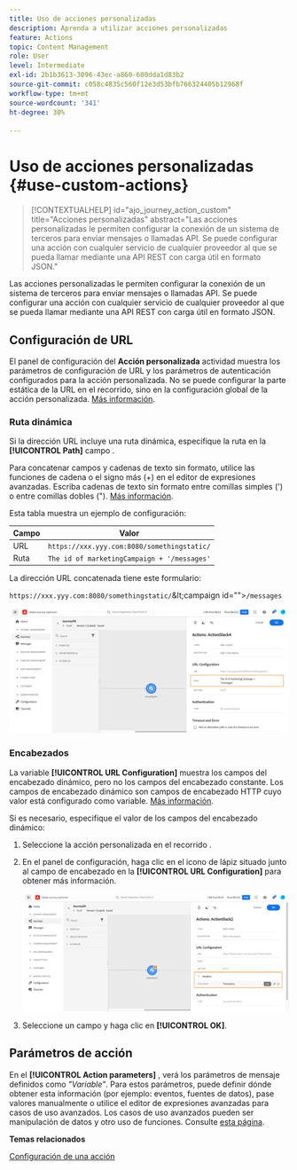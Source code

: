 ```yaml
---
title: Uso de acciones personalizadas
description: Aprenda a utilizar acciones personalizadas
feature: Actions
topic: Content Management
role: User
level: Intermediate
exl-id: 2b1b3613-3096-43ec-a860-600dda1d83b2
source-git-commit: c058c4835c560f12e3d53bfb766324405b12968f
workflow-type: tm+mt
source-wordcount: '341'
ht-degree: 30%

---
```


# Uso de acciones personalizadas {#use-custom-actions}

>[!CONTEXTUALHELP]
>id="ajo_journey_action_custom"
>title="Acciones personalizadas"
>abstract="Las acciones personalizadas le permiten configurar la conexión de un sistema de terceros para enviar mensajes o llamadas API. Se puede configurar una acción con cualquier servicio de cualquier proveedor al que se pueda llamar mediante una API REST con carga útil en formato JSON."

Las acciones personalizadas le permiten configurar la conexión de un sistema de terceros para enviar mensajes o llamadas API. Se puede configurar una acción con cualquier servicio de cualquier proveedor al que se pueda llamar mediante una API REST con carga útil en formato JSON.

## Configuración de URL

El panel de configuración del **Acción personalizada** actividad muestra los parámetros de configuración de URL y los parámetros de autenticación configurados para la acción personalizada. No se puede configurar la parte estática de la URL en el recorrido, sino en la configuración global de la acción personalizada. [Más información](../action/about-custom-action-configuration.md).

### Ruta dinámica

Si la dirección URL incluye una ruta dinámica, especifique la ruta en la **[!UICONTROL Path]** campo .

Para concatenar campos y cadenas de texto sin formato, utilice las funciones de cadena o el signo más (+) en el editor de expresiones avanzadas. Escriba cadenas de texto sin formato entre comillas simples (&#39;) o entre comillas dobles (&quot;). [Más información](expression/expressionadvanced.md).

Esta tabla muestra un ejemplo de configuración:

| Campo | Valor |
| --- | --- |
| URL | `https://xxx.yyy.com:8080/somethingstatic/` |
| Ruta | `The id of marketingCampaign + '/messages'` |

La dirección URL concatenada tiene este formulario:

`https://xxx.yyy.com:8080/somethingstatic/`\&lt;campaign id=&quot;&quot;>`/messages`

![](assets/journey-custom-action-url.png)

### Encabezados

La variable **[!UICONTROL URL Configuration]** muestra los campos del encabezado dinámico, pero no los campos del encabezado constante. Los campos de encabezado dinámico son campos de encabezado HTTP cuyo valor está configurado como variable. [Más información](../action/about-custom-action-configuration.md).

Si es necesario, especifique el valor de los campos del encabezado dinámico:

1. Seleccione la acción personalizada en el recorrido .
1. En el panel de configuración, haga clic en el icono de lápiz situado junto al campo de encabezado en la **[!UICONTROL URL Configuration]** para obtener más información.

   ![](assets/journey-dynamicheaderfield.png)

1. Seleccione un campo y haga clic en **[!UICONTROL OK]**.

## Parámetros de acción

En el **[!UICONTROL Action parameters]** , verá los parámetros de mensaje definidos como _&quot;Variable&quot;_. Para estos parámetros, puede definir dónde obtener esta información (por ejemplo: eventos, fuentes de datos), pase valores manualmente o utilice el editor de expresiones avanzadas para casos de uso avanzados. Los casos de uso avanzados pueden ser manipulación de datos y otro uso de funciones. Consulte [esta página](expression/expressionadvanced.md).

**Temas relacionados**

[Configuración de una acción](../action/about-custom-action-configuration.md)
